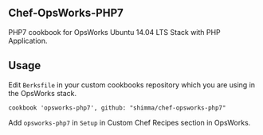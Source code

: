 ## Chef-OpsWorks-PHP7

PHP7 cookbook for OpsWorks Ubuntu 14.04 LTS Stack with PHP Application.


## Usage


Edit `Berksfile` in your custom cookbooks repository which you are using in the OpsWorks stack.

```
cookbook 'opsworks-php7', github: "shimma/chef-opsworks-php7"
```

Add `opsworks-php7` in `Setup` in Custom Chef Recipes section in OpsWorks.
